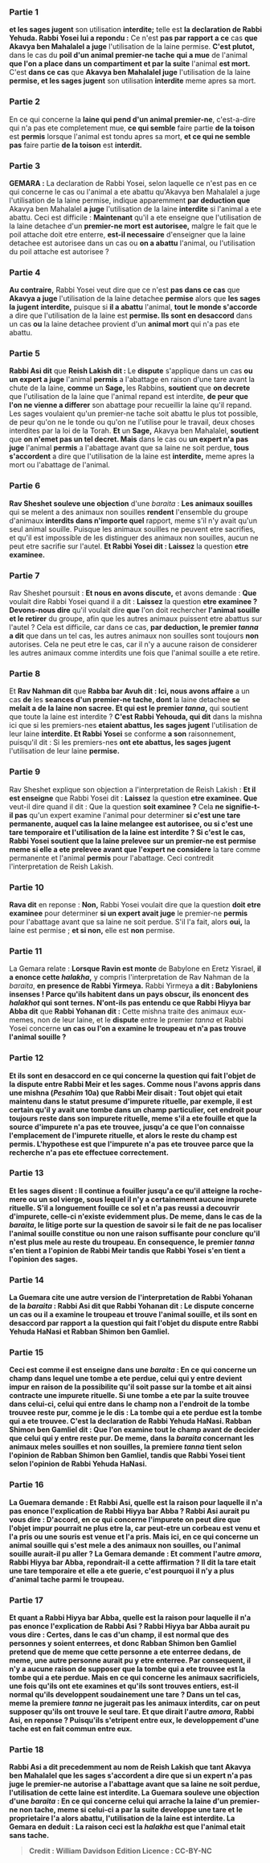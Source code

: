 
### Partie 1
<b>et les sages jugent</b> son utilisation <b>interdite;</b> telle est <b>la declaration de Rabbi Yehuda. Rabbi Yosei lui a repondu :</b> Ce n'est <b>pas par rapport a ce</b> cas <b>que Akavya ben Mahalalel a juge</b> l'utilisation de la laine permise. <b>C'est plutot,</b> dans le cas du <b>poil d'un animal premier-ne tache</b> <b>qui a mue</b> de l'animal <b>que l'on a place dans un compartiment et par la suite</b> l'animal <b>est mort. </b> C'est <b>dans ce cas</b> que <b>Akavya ben Mahalalel juge</b> l'utilisation de la laine <b>permise, et les sages jugent</b> son utilisation <b>interdite</b> meme apres sa mort.

### Partie 2
En ce qui concerne la <b>laine qui pend d'un animal premier-ne</b>, c'est-a-dire qui n'a pas ete completement mue, <b>ce qui semble</b> faire partie <b>de la toison</b> est <b>permis</b> lorsque l'animal est tondu apres sa mort, <b>et ce qui ne semble pas</b> faire partie <b>de la toison</b> est <b>interdit.</b>

### Partie 3
<strong>GEMARA :</strong> La declaration de Rabbi Yosei, selon laquelle ce n'est pas en ce qui concerne le cas ou l'animal a ete abattu qu'Akavya ben Mahalalel a juge l'utilisation de la laine permise, indique apparemment <b>par deduction que</b> Akavya ben Mahalalel <b>a juge</b> l'utilisation de la laine <b>interdite</b> si l'animal a ete abattu. Ceci est difficile : <b>Maintenant</b> qu'il a ete enseigne que l'utilisation de la laine detachee d'un <b>premier-ne mort</b> <b>est autorisee,</b> malgre le fait que le poil attache doit etre enterre, <b>est-il necessaire</b> d'enseigner que la laine detachee est autorisee dans un cas ou <b>on a abattu</b> l'animal, ou l'utilisation du poil attache est autorisee ?

### Partie 4
<b>Au contraire,</b> Rabbi Yosei veut dire que ce n'est <b>pas dans ce cas</b> que <b>Akavya a juge</b> l'utilisation de la laine detachee <b>permise</b> alors que <b>les sages la jugent</b> <b>interdite,</b> puisque si <b>il a abattu</b> l'animal, <b>tout le monde s'accorde</b> a dire que l'utilisation de la laine est <b>permise. Ils sont en desaccord</b> dans un cas <b>ou</b> la laine detachee provient d'un <b>animal mort</b> qui n'a pas ete abattu.

### Partie 5
<b>Rabbi Asi dit</b> que <b>Reish Lakish dit : </b> Le <b>dispute</b> s'applique dans un cas <b>ou un expert a juge</b> l'animal <b>permis</b> a l'abattage en raison d'une tare avant la chute de la laine, <b>comme</b> un <b>Sage, </b> les Rabbins, <b>soutient</b> que <b>on decrete</b> que l'utilisation de la laine que l'animal repand est interdite, <b>de peur que l'on ne vienne a differer</b> son abattage pour recueillir la laine qu'il repand. Les sages voulaient qu'un premier-ne tache soit abattu le plus tot possible, de peur qu'on ne le tonde ou qu'on ne l'utilise pour le travail, deux choses interdites par la loi de la Torah. <b>Et</b> un <b>Sage,</b> Akavya ben Mahalalel, <b>soutient</b> que <b>on n'emet pas un tel <b>decret</b>. Mais</b> dans le cas ou <b>un expert n'a pas juge</b> l'animal <b>permis</b> a l'abattage avant que sa laine ne soit perdue, <b>tous s'accordent</b> a dire que l'utilisation de la laine est <b>interdite,</b> meme apres la mort ou l'abattage de l'animal.

### Partie 6
<b>Rav Sheshet souleve une objection</b> d'une <i>baraita</i> : <b>Les animaux souilles</b> qui se melent a des animaux non souilles <b>rendent</b> l'ensemble du groupe d'animaux <b>interdits dans n'importe quel</b> rapport, meme s'il n'y avait qu'un seul animal souille. Puisque les animaux souilles ne peuvent etre sacrifies, et qu'il est impossible de les distinguer des animaux non souilles, aucun ne peut etre sacrifie sur l'autel. <b>Et Rabbi Yosei dit : Laissez</b> la question <b>etre examinee.</b>

### Partie 7
Rav Sheshet poursuit : <b>Et nous en avons discute,</b> et avons demande : <b>Que</b> voulait dire Rabbi Yosei quand il a dit : <b>Laissez</b> la question <b>etre examinee ? Devons-nous dire</b> qu'il voulait dire <b>que</b> l'on doit rechercher <b>l'animal souille et le retirer</b> du groupe, afin que les autres animaux puissent etre abattus sur l'autel ? Cela est difficile, car dans ce cas, <b>par deduction, le premier <i>tanna</i> a dit</b> que dans un tel cas, les autres animaux non souilles sont toujours <b>non</b> autorises. Cela ne peut etre le cas, car il n'y a aucune raison de considerer les autres animaux comme interdits une fois que l'animal souille a ete retire.

### Partie 8
Et <b>Rav Nahman dit</b> que <b>Rabba bar Avuh dit : Ici, nous avons affaire</b> a un cas <b>de</b> les <b>seances d'un premier-ne tache, dont</b> la laine detachee <b>se melait a de la laine non sacree. Et qui est le premier <i>tanna</i>,</b> qui soutient que toute la laine est interdite ? <b>C'est Rabbi Yehouda, qui dit</b> dans la mishna ici que si les premiers-nes <b>etaient abattus, les sages jugent</b> l'utilisation de leur laine <b>interdite. Et Rabbi Yosei</b> se conforme <b>a son</b> raisonnement, puisqu'il dit :</b> Si les premiers-nes <b>ont ete abattus, les sages jugent</b> l'utilisation de leur laine <b>permise.</b>

### Partie 9
Rav Sheshet explique son objection a l'interpretation de Reish Lakish : <b>Et il est enseigne</b> que Rabbi Yosei dit : <b>Laissez</b> la question <b>etre examinee. Que</b> veut-il dire quand il dit : Que la question <b>soit examinee ?</b> Cela <b>ne signifie-t-il pas</b> qu'un expert examine l'animal pour determiner <b>si c'est <b>une tare permanente,</b> auquel cas la laine melangee est autorisee, ou <b>si c'est une tare temporaire</b> et l'utilisation de la laine est interdite ? Si c'est le cas, Rabbi Yosei soutient que la laine prelevee sur un premier-ne est permise <b>meme si</b> elle a ete prelevee avant que l'expert ne considere</b> la tare comme permanente et l'animal <b>permis</b> pour l'abattage. Ceci contredit l'interpretation de Reish Lakish.

### Partie 10
<b>Rava dit</b> en reponse : <b>Non,</b> Rabbi Yosei voulait dire que la question <b>doit etre examinee</b> pour determiner <b>si un expert avait juge</b> le premier-ne <b>permis</b> pour l'abattage avant que sa laine ne soit perdue. S'il l'a fait, alors <b>oui,</b> la laine est permise ; <b>et si non,</b> elle est <b>non</b> permise.

### Partie 11
La Gemara relate : <b>Lorsque Ravin est monte</b> de Babylone en Eretz Yisrael, <b>il a enonce cette <i>halakha</i>,</b> y compris l'interpretation de Rav Nahman de la <i>baraita</i>, <b>en presence de Rabbi Yirmeya.</b> Rabbi Yirmeya <b>a dit : Babyloniens insenses ! Parce qu'ils habitent dans un pays obscur, ils enoncent des <i>halakhot</i> qui sont ternes. N'ont-ils pas entendu ce que Rabbi Hiyya bar Abba dit</b> que <b>Rabbi Yohanan dit :</b> Cette mishna traite des animaux eux-memes, non de leur laine, et le <b>dispute</b> entre le premier <i>tanna</i> et Rabbi Yosei concerne <b>un cas <b>ou l'on a examine</b> le troupeau <b>et n'a pas trouve</b> l'animal souille ?

### Partie 12
<b>Et ils sont en desaccord en ce qui concerne</b> la question qui fait l'objet de <b>la dispute</b> entre <b>Rabbi Meir et les sages. Comme nous l'avons appris</b> dans une mishna (<i>Pesahim</i> 10a) <b>que Rabbi Meir disait : Tout objet qui etait</b> maintenu <b>dans le statut presume d'impurete rituelle,</b> par exemple, il est certain qu'il y avait une tombe dans un champ particulier, cet endroit <b>pour toujours</b> reste <b>dans son impurete rituelle,</b> meme s'il a ete fouille et que la source d'impurete n'a pas ete trouvee, <b>jusqu'a ce que l'on connaisse</b> l'emplacement de <b>l'impurete rituelle,</b> et alors le reste du champ est permis. L'hypothese est que l'impurete n'a pas ete trouvee parce que la recherche n'a pas ete effectuee correctement.

### Partie 13
<b>Et les sages disent :</b> Il continue a <b>fouiller jusqu'a ce qu'il atteigne la roche-mere ou un sol vierge</b>, sous lequel il n'y a certainement aucune impurete rituelle. S'il a longuement fouille ce sol et n'a pas reussi a decouvrir d'impurete, celle-ci n'existe evidemment plus. De meme, dans le cas de la <i>baraita</i>, le litige porte sur la question de savoir si le fait de ne pas localiser l'animal souille constitue ou non une raison suffisante pour conclure qu'il n'est plus mele au reste du troupeau. En consequence, le premier <i>tanna</i> s'en tient a l'opinion de Rabbi Meir tandis que Rabbi Yosei s'en tient a l'opinion des sages.

### Partie 14
La Guemara cite une autre version de l'interpretation de Rabbi Yohanan de la <i>baraita</i> : <b>Rabbi Asi dit</b> que <b>Rabbi Yohanan</b> dit : Le <b>dispute</b> concerne un cas <b>ou il a examine</b> le troupeau <b>et trouve</b> l'animal souille, <b>et ils sont en desaccord par rapport</b> a la question qui fait l'objet du <b>dispute</b> entre <b>Rabbi</b> Yehuda HaNasi <b>et Rabban Shimon ben Gamliel.</b>

### Partie 15
Ceci est <b>comme il est enseigne</b> dans une <i>baraita</i> : En ce qui concerne <b>un champ dans lequel une tombe a ete perdue, celui qui y entre</b> devient <b>impur</b> en raison de la possibilite qu'il soit passe sur la tombe et ait ainsi contracte une impurete rituelle. <b>Si une tombe a ete</b> par la suite <b>trouvee dans celui-ci, celui qui entre</b> dans le champ non a l'endroit de la tombe trouvee reste <b>pur, comme je le dis : La tombe qui a ete perdue est la tombe qui a ete trouvee.</b> C'est <b>la declaration de Rabbi</b> Yehuda HaNasi. <b>Rabban Shimon ben Gamliel dit : Que l'on examine tout le champ</b> avant de decider que celui qui y entre reste pur. De meme, dans la <i>baraita</i> concernant les animaux meles souilles et non souilles, la premiere <i>tanna</i> tient selon l'opinion de Rabban Shimon ben Gamliel, tandis que Rabbi Yosei tient selon l'opinion de Rabbi Yehuda HaNasi.

### Partie 16
La Guemara demande : <b>Et Rabbi Asi, quelle est la raison pour laquelle il n'a pas enonce</b> l'explication <b>de Rabbi Hiyya bar Abba ?</b> Rabbi Asi aurait pu <b>vous dire : D'accord, en ce qui concerne l'impurete</b> on peut dire que l'objet impur pourrait ne plus etre la, car peut-etre <b>un corbeau est venu et l'a pris</b> ou <b>une souris est venue et l'a pris. Mais ici,</b> en ce qui concerne un animal souille qui s'est mele a des animaux non souilles, <b>ou</b> l'animal <b>souille</b> aurait-il pu <b>aller ?</b> La Gemara demande : <b>Et</b> comment <b>l'autre</b> <i>amora</i>, Rabbi Hiyya bar Abba, repondrait-il a cette affirmation ? Il <b>dit</b> la tare <b>etait une tare temporaire et elle a ete guerie,</b> c'est pourquoi il n'y a plus d'animal tache parmi le troupeau.

### Partie 17
<b>Et</b> quant a <b>Rabbi Hiyya bar Abba, quelle est la raison pour laquelle il n'a pas enonce</b> l'explication <b>de Rabbi Asi ?</b> Rabbi Hiyya bar Abba aurait pu <b>vous dire : Certes,</b> dans le cas d'un <b>champ, il est normal</b> que des personnes y <b>soient enterrees,</b> et donc Rabban Shimon ben Gamliel pretend que <b>de meme que cette</b> personne <b>a ete enterree dedans,</b> de meme, <b>une autre personne</b> aurait pu y etre <b>enterree</b>. Par consequent, il n'y a aucune raison de supposer que la tombe qui a ete trouvee est la tombe qui a ete perdue. <b>Mais</b> en ce qui concerne les animaux <b>sacrificiels</b>, <b>une fois qu'ils ont ete examines et qu'ils sont</b> trouves entiers, est-il <b>normal qu'ils</b> developpent soudainement <b>une tare ? </b> Dans un tel cas, meme la premiere <i>tanna</i> ne jugerait pas les animaux interdits, car on peut supposer qu'ils ont trouve le seul tare. <b>Et</b> que dirait <b>l'autre</b> <i>amora</i>, Rabbi Asi, en reponse ? <b>Puisqu'ils s'etripent entre eux,</b> le developpement d'une <b>tache est</b> en fait <b>commun entre eux.</b>

### Partie 18
Rabbi Asi a dit precedemment au nom de Reish Lakish que tant Akavya ben Mahalalel que les sages s'accordent a dire que si un expert n'a pas juge le premier-ne autorise a l'abattage avant que sa laine ne soit perdue, l'utilisation de cette laine est interdite. La Guemara <b>souleve une objection</b> d'une <i>baraita</i> : En ce qui concerne <b>celui qui arrache la laine d'un premier-ne non tache, meme si celui-ci</b> a par la suite <b>developpe une tare et</b> le proprietaire l'a alors <b>abattu,</b> l'utilisation de la laine est <b>interdite.</b> La Gemara en deduit : La <b>raison</b> ceci est la <i>halakha</i> est <b>que</b> l'animal etait <b>sans tache.</b>

>Credit : William Davidson Edition
>Licence : CC-BY-NC
